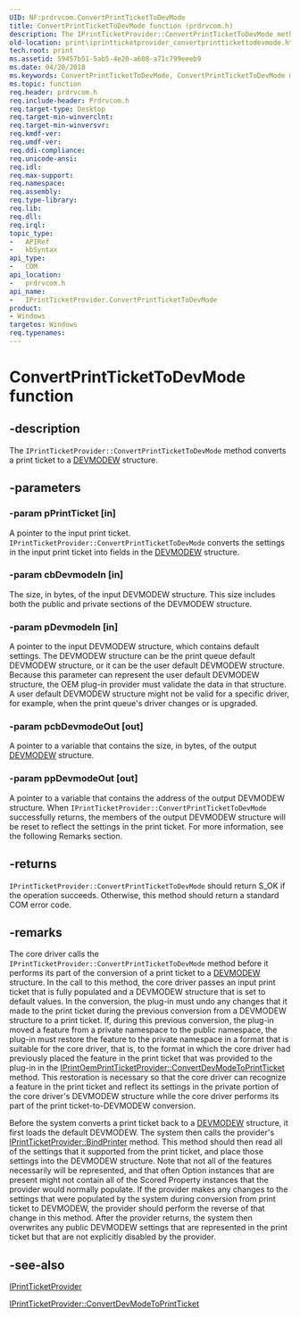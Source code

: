 ```yaml
---
UID: NF:prdrvcom.ConvertPrintTicketToDevMode
title: ConvertPrintTicketToDevMode function (prdrvcom.h)
description: The IPrintTicketProvider::ConvertPrintTicketToDevMode method converts a print ticket to a DEVMODEW structure.
old-location: print\iprintticketprovider_convertprinttickettodevmode.htm
tech.root: print
ms.assetid: 59457b51-5ab5-4e20-a608-a71c799eeeb9
ms.date: 04/20/2018
ms.keywords: ConvertPrintTicketToDevMode, ConvertPrintTicketToDevMode method [Print Devices], ConvertPrintTicketToDevMode method [Print Devices],IPrintTicketProvider interface, IPrintTicketProvider interface [Print Devices],ConvertPrintTicketToDevMode method, IPrintTicketProvider::ConvertPrintTicketToDevMode, prdrvcom/IPrintTicketProvider::ConvertPrintTicketToDevMode, print.iprintticketprovider_convertprinttickettodevmode, print_ticket-package_5d7b3ff3-0c39-4896-986a-ae2306543644.xml
ms.topic: function
req.header: prdrvcom.h
req.include-header: Prdrvcom.h
req.target-type: Desktop
req.target-min-winverclnt: 
req.target-min-winversvr: 
req.kmdf-ver: 
req.umdf-ver: 
req.ddi-compliance: 
req.unicode-ansi: 
req.idl: 
req.max-support: 
req.namespace: 
req.assembly: 
req.type-library: 
req.lib: 
req.dll: 
req.irql: 
topic_type:
-	APIRef
-	kbSyntax
api_type:
-	COM
api_location:
-	prdrvcom.h
api_name:
-	IPrintTicketProvider.ConvertPrintTicketToDevMode
product:
- Windows
targetos: Windows
req.typenames: 
---
```


# ConvertPrintTicketToDevMode function


## -description


The <code>IPrintTicketProvider::ConvertPrintTicketToDevMode</code> method converts a print ticket to a <a href="https://msdn.microsoft.com/library/windows/hardware/ff552837">DEVMODEW</a> structure. 


## -parameters




### -param pPrintTicket [in]

A pointer to the input print ticket. <code>IPrintTicketProvider::ConvertPrintTicketToDevMode</code> converts the settings in the input print ticket into fields in the <a href="https://msdn.microsoft.com/library/windows/hardware/ff552837">DEVMODEW</a> structure.


### -param cbDevmodeIn [in]

The size, in bytes, of the input DEVMODEW structure. This size includes both the public and private sections of the DEVMODEW structure. 


### -param pDevmodeIn [in]

A pointer to the input DEVMODEW structure, which contains default settings. The DEVMODEW structure can be the print queue default DEVMODEW structure, or it can be the user default DEVMODEW structure. Because this parameter can represent the user default DEVMODEW structure, the OEM plug-in provider must validate the data in that  structure. A user default DEVMODEW structure might not be valid for a specific driver, for example, when the print queue's driver changes or is upgraded.


### -param pcbDevmodeOut [out]

A pointer to a variable that contains the size, in bytes, of the output <a href="https://msdn.microsoft.com/library/windows/hardware/ff552837">DEVMODEW</a> structure.


### -param ppDevmodeOut [out]

A pointer to a variable that contains the address of the output DEVMODEW structure. When <code>IPrintTicketProvider::ConvertPrintTicketToDevMode</code> successfully returns, the members of the output DEVMODEW structure will be reset to reflect the settings in the print ticket. For more information, see the following Remarks section.


## -returns



<code>IPrintTicketProvider::ConvertPrintTicketToDevMode</code> should return S_OK if the operation succeeds. Otherwise, this method should return a standard COM error code.




## -remarks



The core driver calls the <code>IPrintTicketProvider::ConvertPrintTicketToDevMode</code> method before it performs its part of the conversion of a print ticket to a <a href="https://msdn.microsoft.com/library/windows/hardware/ff552837">DEVMODEW</a> structure. In the call to this method, the core driver passes an input print ticket that is fully populated and a DEVMODEW structure that is set to default values. In the conversion, the plug-in must undo any changes that it made to the print ticket during the previous conversion from a DEVMODEW structure to a print ticket. If, during this previous conversion, the plug-in moved a feature from a private namespace to the public namespace, the plug-in must restore the feature to the private namespace in a format that is suitable for the core driver, that is, to the format in which the core driver had previously placed the feature in the print ticket that was provided to the plug-in in the <a href="https://msdn.microsoft.com/library/windows/hardware/ff553161">IPrintOemPrintTicketProvider::ConvertDevModeToPrintTicket</a> method. This restoration is necessary so that the core driver can recognize a feature in the print ticket and reflect its settings in the private portion of the core driver's DEVMODEW structure while the core driver performs its part of the print ticket-to-DEVMODEW conversion.

Before the system converts a print ticket back to a <a href="https://msdn.microsoft.com/library/windows/hardware/ff552837">DEVMODEW</a> structure, it first loads the default DEVMODEW. The system then calls the provider's <a href="https://msdn.microsoft.com/library/windows/hardware/ff554354">IPrintTicketProvider::BindPrinter</a> method. This method should then read all of the settings that it supported from the print ticket, and place those settings into the DEVMODEW structure. Note that not all of the features necessarily will be represented, and that often Option instances that are present might not contain all of the Scored Property instances that the provider would normally populate. If the provider makes any changes to the settings that were populated by the system during conversion from print ticket to DEVMODEW, the provider should perform the reverse of that change in this method. After the provider returns, the system then overwrites any public DEVMODEW settings that are represented in the print ticket but that are not explicitly disabled by the provider.




## -see-also




<a href="https://msdn.microsoft.com/4eb3c193-377b-4e51-a97b-50c6fdaa1b08">IPrintTicketProvider</a>



<a href="https://msdn.microsoft.com/library/windows/hardware/ff554360">IPrintTicketProvider::ConvertDevModeToPrintTicket</a>
 

 

